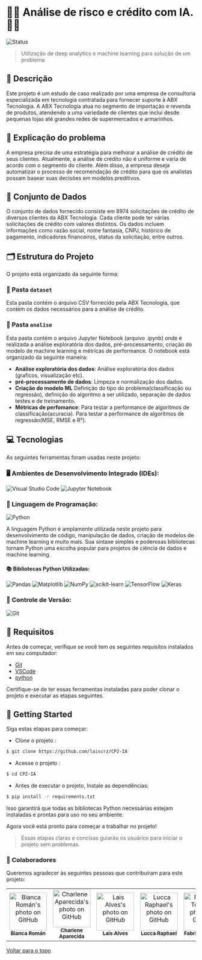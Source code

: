 # 👨‍💻 Análise de risco e crédito com IA.👩‍💻
![Status](https://img.shields.io/badge/STATUS-EM%20DESENVOLVIMENTO-green?style=for-the-badge)

> Utilização de deep analytics e machine learning para solução de um problema

## 📌 Descrição
Este projeto é um estudo de caso realizado por uma empresa de consultoria especializada em tecnologia contratada para fornecer suporte à ABX Tecnologia. A ABX Tecnologia atua no segmento de importação e revenda de produtos, atendendo a uma variedade de clientes que inclui desde pequenas lojas até grandes redes de supermercados e armarinhos.

## 📄 Explicação do problema

A empresa precisa de uma estratégia para melhorar a análise de crédito de seus clientes. Atualmente, a análise de crédito não é uniforme e varia de acordo com o segmento do cliente. Além disso, a empresa deseja automatizar o processo de recomendação de crédito para que os analistas possam basear suas decisões em modelos preditivos.

## 🎲 Conjunto de Dados
O conjunto de dados fornecido consiste em 8974 solicitações de crédito de diversos clientes da ABX Tecnologia. Cada cliente pode ter várias solicitações de crédito com valores distintos. Os dados incluem informações como razão social, nome fantasia, CNPJ, histórico de pagamento, indicadores financeiros, status da solicitação, entre outros.

## 🗂️ Estrutura do Projeto

O projeto está organizado da seguinte forma:

### 📂 Pasta `dataset`
Esta pasta contém o arquivo CSV fornecido pela ABX Tecnologia, que contém os dados necessários para a análise de crédito.

### 📂 Pasta `analise`
Esta pasta contém o arquivo Jupyter Notebook (arquivo .ipynb) onde é realizada a análise exploratória dos dados, pré-processamento, criação do modelo de machine learning e métricas de performance. O notebook está organizado da seguinte maneira:

- **Análise exploratória dos dados**: Análise exploratória dos dados (graficos, visualização etc).
- **pré-processamento de dados**: Limpeza e normalização dos dados.
- **Criação do modelo ML** Definição do tipo do problema(classificação ou regressão), definição do algoritmo a ser utilizado, separação de dados testes e de treinamento.
- **Métricas de perfomance**: Para testar a performance de algoritmos de classificação(acuracia). Para testar a performance de algoritmos de regressão(MSE, RMSE e R²).

## 💻 Tecnologias

As seguintes ferramentas foram usadas neste projeto:

### 🖥️ Ambientes de Desenvolvimento Integrado (IDEs):
![Visual Studio Code](https://img.shields.io/badge/Visual%20Studio%20Code-0078d7.svg?style=for-the-badge&logo=visual-studio-code&logoColor=white)
![Jupyter Notebook](https://img.shields.io/badge/jupyter-%23FA0F00.svg?style=for-the-badge&logo=jupyter&logoColor=white)

### 🐍 Linguagem de Programação:
![Python](https://img.shields.io/badge/Python-3776AB?style=for-the-badge&logo=python&logoColor=white)

A linguagem Python é amplamente utilizada neste projeto para desenvolvimento de código, manipulação de dados, criação de modelos de machine learning e muito mais. Sua sintaxe simples e poderosas bibliotecas tornam Python uma escolha popular para projetos de ciência de dados e machine learning.

#### 📚 Bibliotecas Python Utilizadas:
![Pandas](https://img.shields.io/badge/pandas-%23150458.svg?style=for-the-badge&logo=pandas&logoColor=white)
![Matplotlib](https://img.shields.io/badge/Matplotlib-%23ffffff.svg?style=for-the-badge&logo=Matplotlib&logoColor=black)
![NumPy](https://img.shields.io/badge/numpy-%23013243.svg?style=for-the-badge&logo=numpy&logoColor=white)
![scikit-learn](https://img.shields.io/badge/scikit--learn-%23F7931E.svg?style=for-the-badge&logo=scikit-learn&logoColor=white)
![TensorFlow](https://img.shields.io/badge/TensorFlow-%23FF6F00.svg?style=for-the-badge&logo=TensorFlow&logoColor=white)
![Keras](https://img.shields.io/badge/Keras-%23D00000.svg?style=for-the-badge&logo=Keras&logoColor=white)

### 🧭 Controle de Versão:
![Git](https://img.shields.io/badge/Git-F05032?style=for-the-badge&logo=git&logoColor=white)

## 🧾 Requisitos

Antes de começar, verifique se você tem os seguintes requisitos instalados em seu computador:

- [Git](https://git-scm.com)
- [VSCode](https://code.visualstudio.com/)
- [python](https://www.python.org/downloads/)

Certifique-se de ter essas ferramentas instaladas para poder clonar o projeto e executar as etapas seguintes.

## :checkered_flag: Getting Started

Siga estas etapas para começar:

- Clone o projeto :
```bash
$ git clone https://github.com/laiscrz/CP2-IA
```
- Acesse o projeto :
```bash
$ cd CP2-IA
```
- Antes de executar o projeto, Instale as dependências:
```bash
$ pip install -r requirements.txt
```
Isso garantirá que todas as bibliotecas Python necessárias estejam instaladas e prontas para uso no seu ambiente.

Agora você está pronto para começar a trabalhar no projeto!

> Essas etapas claras e concisas guiarão os usuários para iniciar o projeto sem problemas.

### 🤝 Colaboradores

Queremos agradecer às seguintes pessoas que contribuíram para este projeto:

<table>
  <tr>
        <td align="center">
      <a href="https://github.com/biancaroman">
        <img src="https://avatars.githubusercontent.com/u/128830935?v=4" width="100px;" border-radius='50%' alt="Bianca Román's photo on GitHub"/><br>
        <sub>
          <b>Bianca Román</b>
        </sub>
      </a>
    </td>
    <td align="center">
      <a href="https://github.com/charlenefialho">
        <img src="https://avatars.githubusercontent.com/u/94643076?v=4" width="100px;" border-radius='50%' alt="Charlene Aparecida's photo on GitHub"/><br>
        <sub>
          <b>Charlene Aparecida</b>
        </sub>
      </a>
    </td>
    <td align="center">
      <a href="https://github.com/laiscrz">
        <img src="https://avatars.githubusercontent.com/u/133046134?v=4" width="100px;" alt="Lais Alves's photo on GitHub"/><br>
        <sub>
          <b>Lais Alves</b>
        </sub>
      </a>
    </td>
    <td align="center">
      <a href="https://github.com/LuccaRaphael">
        <img src="https://avatars.githubusercontent.com/u/127765063?v=4" width="100px;" border-radius='50%' alt="Lucca Raphael's photo on GitHub"/><br>
        <sub>
          <b>Lucca Raphael</b>
        </sub>
      </a>
    </td>
     <td align="center">
      <a href="https://github.com/Fabs0602">
        <img src="https://avatars.githubusercontent.com/u/111320639?v=4" width="100px;" border-radius='50%' alt="Fabricio Torres's photo on GitHub"/><br>
        <sub>
          <b>Fabricio Torres</b>
        </sub>
      </a>
    </td>
  </tr>
</table>

<a href="#top">Voltar para o topo</a>
